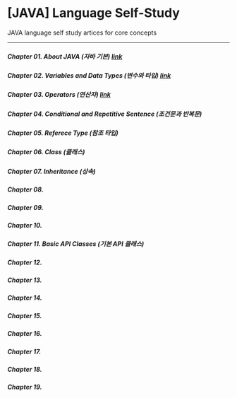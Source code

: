  # [JAVA] Language Self-Study

 JAVA language self study artices for core concepts

 - - -

##### Chapter 01. About JAVA (자바 기본) [link](https://github.com/RicheyHans/-JAVA-LanguageStudy/blob/master/Chapters/Chapter01/Chapter01.md)


##### Chapter 02. Variables and Data Types (변수와 타입) [link](https://github.com/RicheyHans/-JAVA-LanguageStudy/blob/master/Chapters/Chapter02/Chapter02.md)


##### Chapter 03. Operators (연산자) [link](https://github.com/RicheyHans/-JAVA-LanguageStudy/blob/master/Chapters/Chapter03/Chapter03.md)


##### Chapter 04. Conditional and Repetitive Sentence (조건문과 반복문)


##### Chapter 05. Referece Type (참조 타입)


##### Chapter 06. Class (클래스)


##### Chapter 07. Inheritance (상속)


##### Chapter 08.


##### Chapter 09.


##### Chapter 10.


##### Chapter 11. Basic API Classes (기본 API 클래스)


##### Chapter 12.


##### Chapter 13.


##### Chapter 14.


##### Chapter 15.


##### Chapter 16.


##### Chapter 17.


##### Chapter 18.


##### Chapter 19.
